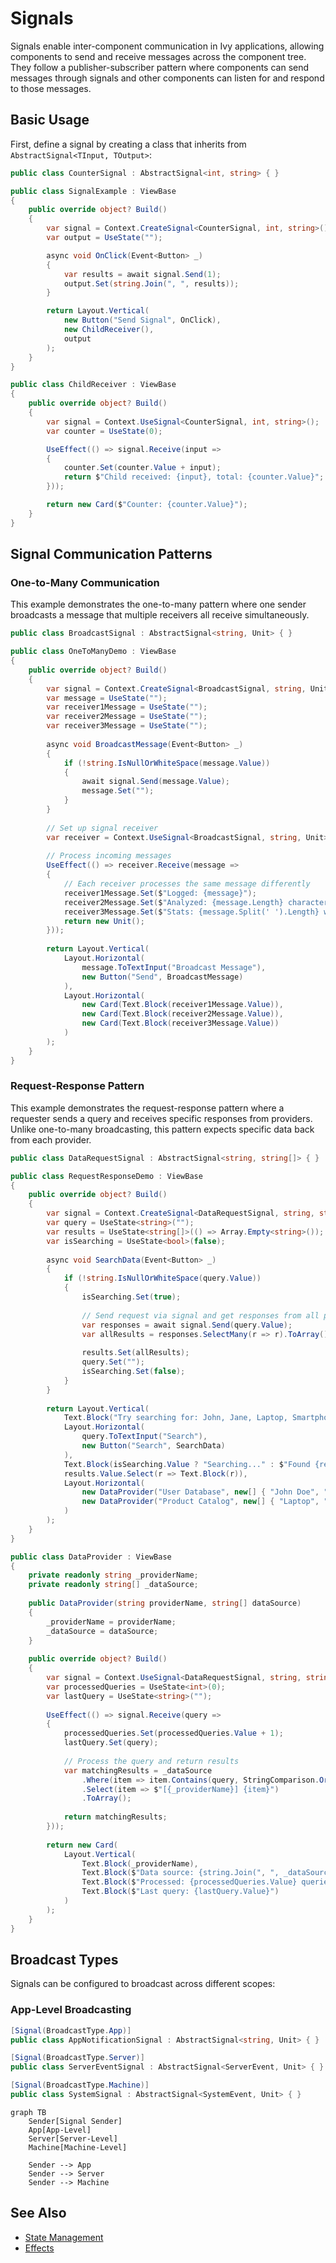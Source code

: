 # Signals

<Ingress>
Signals enable inter-component communication in Ivy applications, allowing components to send and receive messages across the component tree.
They follow a publisher-subscriber pattern where components can send messages through signals and other components can listen for and respond to those messages.
</Ingress>

## Basic Usage

First, define a signal by creating a class that inherits from `AbstractSignal<TInput, TOutput>`:

```csharp demo-below
public class CounterSignal : AbstractSignal<int, string> { }

public class SignalExample : ViewBase
{
    public override object? Build()
    {
        var signal = Context.CreateSignal<CounterSignal, int, string>();
        var output = UseState("");

        async void OnClick(Event<Button> _)
        {
            var results = await signal.Send(1);
            output.Set(string.Join(", ", results));
        }

        return Layout.Vertical(
            new Button("Send Signal", OnClick),
            new ChildReceiver(),
            output
        );
    }
}

public class ChildReceiver : ViewBase
{
    public override object? Build()
    {
        var signal = Context.UseSignal<CounterSignal, int, string>();
        var counter = UseState(0);

        UseEffect(() => signal.Receive(input =>
        {
            counter.Set(counter.Value + input);
            return $"Child received: {input}, total: {counter.Value}";
        }));

        return new Card($"Counter: {counter.Value}");
    }
}
```

## Signal Communication Patterns

### One-to-Many Communication

This example demonstrates the one-to-many pattern where one sender broadcasts a message that multiple receivers all receive simultaneously.

```csharp demo-tabs
public class BroadcastSignal : AbstractSignal<string, Unit> { }

public class OneToManyDemo : ViewBase
{
    public override object? Build()
    {
        var signal = Context.CreateSignal<BroadcastSignal, string, Unit>();
        var message = UseState("");
        var receiver1Message = UseState("");
        var receiver2Message = UseState("");
        var receiver3Message = UseState("");
        
        async void BroadcastMessage(Event<Button> _)
        {
            if (!string.IsNullOrWhiteSpace(message.Value))
            {
                await signal.Send(message.Value);
                message.Set("");
            }
        }
        
        // Set up signal receiver
        var receiver = Context.UseSignal<BroadcastSignal, string, Unit>();
        
        // Process incoming messages
        UseEffect(() => receiver.Receive(message =>
        {
            // Each receiver processes the same message differently
            receiver1Message.Set($"Logged: {message}");
            receiver2Message.Set($"Analyzed: {message.Length} characters");
            receiver3Message.Set($"Stats: {message.Split(' ').Length} words");
            return new Unit();
        }));
        
        return Layout.Vertical(
            Layout.Horizontal(
                message.ToTextInput("Broadcast Message"),
                new Button("Send", BroadcastMessage)
            ),
            Layout.Horizontal(
                new Card(Text.Block(receiver1Message.Value)),
                new Card(Text.Block(receiver2Message.Value)),
                new Card(Text.Block(receiver3Message.Value))
            )
        );
    }
}
```

### Request-Response Pattern

This example demonstrates the request-response pattern where a requester sends a query and receives specific responses from providers. Unlike one-to-many broadcasting, this pattern expects specific data back from each provider.

```csharp demo-tabs
public class DataRequestSignal : AbstractSignal<string, string[]> { }

public class RequestResponseDemo : ViewBase
{
    public override object? Build()
    {
        var signal = Context.CreateSignal<DataRequestSignal, string, string[]>();
        var query = UseState<string>("");
        var results = UseState<string[]>(() => Array.Empty<string>());
        var isSearching = UseState<bool>(false);
        
        async void SearchData(Event<Button> _)
        {
            if (!string.IsNullOrWhiteSpace(query.Value))
            {
                isSearching.Set(true);
                
                // Send request via signal and get responses from all providers
                var responses = await signal.Send(query.Value);
                var allResults = responses.SelectMany(r => r).ToArray();
                
                results.Set(allResults);
                query.Set("");
                isSearching.Set(false);
            }
        }
        
        return Layout.Vertical(
            Text.Block("Try searching for: John, Jane, Laptop, Smartphone, Tablet"),
            Layout.Horizontal(
                query.ToTextInput("Search"),
                new Button("Search", SearchData)
            ),
            Text.Block(isSearching.Value ? "Searching..." : $"Found {results.Value.Length} results"),
            results.Value.Select(r => Text.Block(r)),
            Layout.Horizontal(
                new DataProvider("User Database", new[] { "John Doe", "Jane Smith", "Bob Johnson" }),
                new DataProvider("Product Catalog", new[] { "Laptop", "Smartphone", "Tablet" })
            )
        );
    }
}

public class DataProvider : ViewBase
{
    private readonly string _providerName;
    private readonly string[] _dataSource;
    
    public DataProvider(string providerName, string[] dataSource)
    {
        _providerName = providerName;
        _dataSource = dataSource;
    }
    
    public override object? Build()
    {
        var signal = Context.UseSignal<DataRequestSignal, string, string[]>();
        var processedQueries = UseState<int>(0);
        var lastQuery = UseState<string>("");
        
        UseEffect(() => signal.Receive(query =>
        {
            processedQueries.Set(processedQueries.Value + 1);
            lastQuery.Set(query);
            
            // Process the query and return results
            var matchingResults = _dataSource
                .Where(item => item.Contains(query, StringComparison.OrdinalIgnoreCase))
                .Select(item => $"[{_providerName}] {item}")
                .ToArray();
                
            return matchingResults;
        }));
        
        return new Card(
            Layout.Vertical(
                Text.Block(_providerName),
                Text.Block($"Data source: {string.Join(", ", _dataSource)}"),
                Text.Block($"Processed: {processedQueries.Value} queries"),
                Text.Block($"Last query: {lastQuery.Value}")
            )
        );
    }
}
```

## Broadcast Types

Signals can be configured to broadcast across different scopes:

### App-Level Broadcasting

```csharp
[Signal(BroadcastType.App)]
public class AppNotificationSignal : AbstractSignal<string, Unit> { }

[Signal(BroadcastType.Server)]
public class ServerEventSignal : AbstractSignal<ServerEvent, Unit> { }

[Signal(BroadcastType.Machine)]
public class SystemSignal : AbstractSignal<SystemEvent, Unit> { }
```

```mermaid
graph TB
    Sender[Signal Sender]
    App[App-Level]
    Server[Server-Level]
    Machine[Machine-Level]
    
    Sender --> App
    Sender --> Server
    Sender --> Machine
```

## See Also

- [State Management](./State.md)
- [Effects](./Effects.md)
